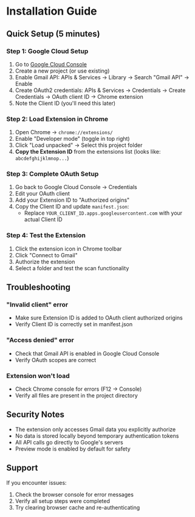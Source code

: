 # Installation Guide

## Quick Setup (5 minutes)

### Step 1: Google Cloud Setup
1. Go to [Google Cloud Console](https://console.cloud.google.com/)
2. Create a new project (or use existing)
3. Enable Gmail API: APIs & Services → Library → Search "Gmail API" → Enable
4. Create OAuth2 credentials: APIs & Services → Credentials → Create Credentials → OAuth client ID → Chrome extension
5. Note the Client ID (you'll need this later)

### Step 2: Load Extension in Chrome
1. Open Chrome → `chrome://extensions/`
2. Enable "Developer mode" (toggle in top right)
3. Click "Load unpacked" → Select this project folder
4. **Copy the Extension ID** from the extensions list (looks like: `abcdefghijklmnop...`)

### Step 3: Complete OAuth Setup
1. Go back to Google Cloud Console → Credentials
2. Edit your OAuth client
3. Add your Extension ID to "Authorized origins"
4. Copy the Client ID and update `manifest.json`:
   - Replace `YOUR_CLIENT_ID.apps.googleusercontent.com` with your actual Client ID

### Step 4: Test the Extension
1. Click the extension icon in Chrome toolbar
2. Click "Connect to Gmail"
3. Authorize the extension
4. Select a folder and test the scan functionality

## Troubleshooting

### "Invalid client" error
- Make sure Extension ID is added to OAuth client authorized origins
- Verify Client ID is correctly set in manifest.json

### "Access denied" error
- Check that Gmail API is enabled in Google Cloud Console
- Verify OAuth scopes are correct

### Extension won't load
- Check Chrome console for errors (F12 → Console)
- Verify all files are present in the project directory

## Security Notes
- The extension only accesses Gmail data you explicitly authorize
- No data is stored locally beyond temporary authentication tokens
- All API calls go directly to Google's servers
- Preview mode is enabled by default for safety

## Support
If you encounter issues:
1. Check the browser console for error messages
2. Verify all setup steps were completed
3. Try clearing browser cache and re-authenticating
